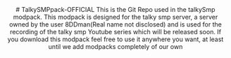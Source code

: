 
<html>
<body>
<center>
# TalkySMPpack-OFFICIAL
This is the Git Repo used in the talkySmp modpack.
This modpack is designed for the talky smp server, a server owned by the user 8DDman(Real name not disclosed) and is used for the recording of the talky smp
Youtube series which will be released soon. If you download this modpack feel free to use it anywhere you want, at least until we add modpacks completely of our own
</center>
</body>
</html>
